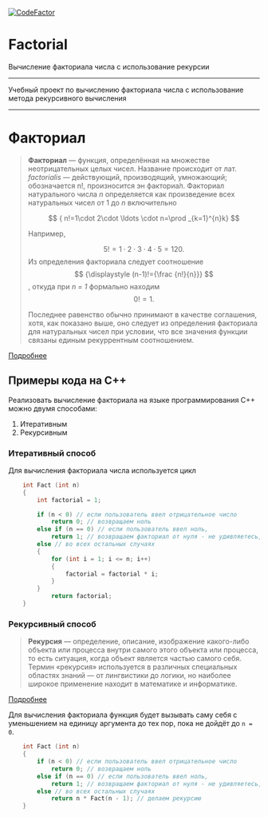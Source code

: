 [![CodeFactor](https://www.codefactor.io/repository/github/vrn-itstep/factorial/badge)](https://www.codefactor.io/repository/github/vrn-itstep/factorial)

# Factorial
Вычисление факториала числа с использование рекурсии

***
Учебный проект по вычислению факториала числа с использование метода рекурсивного вычисления
***

# Факториал

>**Факториал** — функция, определённая на множестве неотрицательных целых чисел. Название происходит от лат. *factorialis* — действующий, производящий, умножающий; обозначается n!, произносится эн факториа́л. Факториал натурального числа *n* определяется как произведение всех натуральных чисел от 1 до *n* включительно
>
>$$
{ n!=1\cdot 2\cdot \ldots \cdot n=\prod _{k=1}^{n}k}
>$$
>
>Например,
>
>$$
5 ! = 1 \cdot 2 \cdot 3 \cdot 4 \cdot 5 = 120.
>$$
>Из определения факториала следует соотношение 
>$$
{\displaystyle (n-1)!={\frac {n!}{n}}}
>$$
>, откуда при *n = 1* формально находим
>$$
0!=1.
>$$
>
>Последнее равенство обычно принимают в качестве соглашения, хотя, как показано выше, оно следует из определения факториала для натуральных чисел при условии, что все значения функции связаны единым рекуррентным соотношением.

[Подробнее](https://ru.wikipedia.org/wiki/%D0%A4%D0%B0%D0%BA%D1%82%D0%BE%D1%80%D0%B8%D0%B0%D0%BB)

## Примеры кода на C++

Реализовать вычисление факториала на языке программирования C++ можно двумя способами:
1. Итеративным
2. Рекурсивным

### Итеративный способ

Для вычисления факториала числа используется цикл
```cpp
    int Fact (int n)
    {
        int factorial = 1;

        if (n < 0) // если пользователь ввел отрицательное число
            return 0; // возвращаем ноль
        else if (n == 0) // если пользователь ввел ноль,
            return 1; // возвращаем факториал от нуля - не удивляетесь, но это 1 =)
        else // во всех остальных случаях
        {
            for (int i = 1; i <= n; i++)
            {
                factorial = factorial * i;
            }
        }
            return factorial;
    }
```

### Рекурсивный способ

>**Рекурсия** — определение, описание, изображение какого-либо объекта или процесса внутри самого этого объекта или процесса, то есть ситуация, когда объект является частью самого себя. Термин «рекурсия» используется в различных специальных областях знаний — от лингвистики до логики, но наиболее широкое применение находит в математике и информатике.

[Подробнее](https://ru.wikipedia.org/wiki/%D0%A0%D0%B5%D0%BA%D1%83%D1%80%D1%81%D0%B8%D1%8F)

Для вычисления факториала функция будет вызывать саму себя c уменьшением на единицу аргумента до тех пор, пока не дойдёт до `n = 0`.
```cpp
    int Fact (int n)
    {
        if (n < 0) // если пользователь ввел отрицательное число
            return 0; // возвращаем ноль
        else if (n == 0) // если пользователь ввел ноль,
            return 1; // возвращаем факториал от нуля - не удивляетесь, но это 1 =)
        else // во всех остальных случаях
            return n * Fact(n - 1); // делаем рекурсию
    }
```
